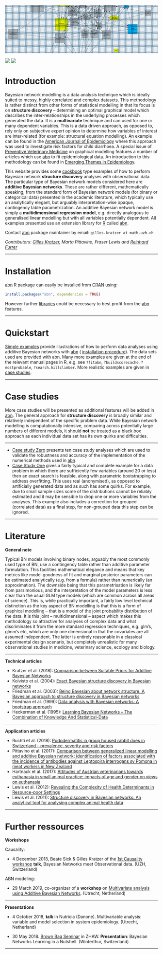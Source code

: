 ![](Material/Image/cropped-web_image.jpg)

[![](https://cranlogs.r-pkg.org/badges/abn)](https://cran.rstudio.com/web/packages/abn/index.html) [![](http://www.r-pkg.org/badges/version-last-release/abn)](http://www.r-pkg.org/badges/version-last-release/abn/index.html)

# Introduction

Bayesian network modelling is a data analysis technique which is ideally suited to messy, highly correlated and complex datasets. This methodology is rather distinct from other forms of statistical modelling in that its focus is on **structure discovery** – determining an optimal graphical model which describes the inter-relationships in the underlying processes which generated the data. It is a **multivariate** technique and can used for one or many dependent variables. This is a data driven approach, as opposed to, rely only on subjective expert opinion to determine how variables of interest are inter-related (for example: structural equation modelling). An example can be found in the [American Journal of Epidemiology](http://aje.oxfordjournals.org/content/176/11/1051.abstract) where this approach was used to investigate risk factors for child diarrhoea. A special issue of [Preventive Veterinary Medicine](http://www.sciencedirect.com/science/journal/01675877/110/1) on graphical modelling features a number of articles which use [abn](https://CRAN.R-project.org/package=abn) to fit epidemiological data. An introduction to this methodology can be found in [Emerging Themes in Epidemiology](http://www.ete-online.com/content/10/1/4).

This website provides some [cookbook](#quickstart) type examples of how to perform Bayesian network **structure discovery** analyses with observational data. The particular type of Bayesian network models considered here are **additive Bayesian networks**. These are rather different, mathematically speaking, from the standard form of Bayesian network models (for binary or categorical data) presented in the academic literature, which typically use an analytically elegant, but arguably interpretation-wise opaque, contingency table parametrization. An additive Bayesian network model is simply a **multidimensional regression model**, e.g. directly analogous to generalised linear modelling but with all variables potentially dependent. All examples presented use an extension library for [R](http://www.r-project.org/) called [abn](https://CRAN.R-project.org/package=abn).

Contact [abn](https://CRAN.R-project.org/package=abn) package maintainer by email: `gilles.kratzer at math.uzh.ch`

*Contributors:*
*[Gilles Kratzer](https://gilleskratzer.netlify.com/), Marta Pittavino, Fraser Lewis and [Reinhard Furrer](https://user.math.uzh.ch/furrer/)*

***

# Installation

[abn](https://CRAN.R-project.org/package=abn) R package can easily be installed from [CRAN](https://CRAN.R-project.org/package=abn) using:

```r
install.packages("abn", dependencies = TRUE)
```

However further [libraries](getting_started.md) could be necessary to best profit from the [abn](https://CRAN.R-project.org/package=abn) features.

***

# Quickstart

[Simple examples](quickstart_examples.md) provide illustrations of how to perform data analyses using additive Bayesian networks with [abn](https://CRAN.R-project.org/package=abn) ( [installation procedure](getting_started.md)). The data sets used are provided with abn. Many more examples are given at the end of the relevant manual pages in R, e.g. see `?fitabn`, `?buildscorecache`, `?mostprobable`, `?search.hillclimber`. More realistic examples are given in [case studies](#case_studies).

***

# Case studies

More case studies will be presented as additional features will be added in [abn](https://CRAN.R-project.org/package=abn). The general approach for **structure discovery** is broadly similar and relatively independent of the specific problem data. While Bayesian network modelling is computationally intensive, comparing across potentially large numbers of different models, it should **not** be treated as a black box approach as each individual data set has its own quirks and difficulties.

___

- [Case study Zero](quality_assurance.md) presents ten case study analyses which are used to validate the robustness and accuracy of the implementation of the numerical methods used in [abn](https://CRAN.R-project.org/package=abn).
- [Case Study One](case_study_one.md) gives a fairly typical and complete example for a data problem in which there are sufficiently few variables (around 20 or less) then an exact search is feasible, along with parametric bootstrapping to address overfitting. This uses real (anonymised), as opposed to artificially generated data and as such has some quirks. For example, due to small sample sizes some of the distributions cannot be reliably estimated and it may be sensible to drop one or more variables from the analyses. This example also includes a correction for grouped (correlated data) as a final step, for non-grouped data this step can be ignored.

***

# Literature

**General note**

Typical BN models involving binary nodes, arguably the most commonly used type of BN, use a contingency table rather than additive parameter formulation. This facilities mathematical elegance and means that key metrics like model goodness of fit and marginal posterior parameters can be estimated analytically (e.g. from a formula) rather than numerically (an approximation). The downside being that this parametrisation is likely far from parsimonious, and the interpretation of the model parameters is less clear than the usual GLM type models (which are common across all areas of science). This is, while practically important, a fairly low level technical distinction as the key aspect of BN modelling is that this is a form of graphical modelling – that is a model of the joint probability distribution of the data. It is this joint – multidimensional – aspect which makes this methodology so attractive for analyses of complex data and what discriminates it from the more standard regression techniques, e.g. glm’s, glmm’s etc, which are only one dimensional in that the covariates are all assumed independent. The latter is entirely reasonable in a classical experimental design scenario, but completely unrealistic for many observational studies in medicine, veterinary science, ecology and biology.

***

**Technical articles**

- Kratzer et al. (2018): [Comparison between Suitable Priors for Additive Bayesian Networks](https://arxiv.org/pdf/1809.06636)
- Koivisto et al. (2004): [Exact Bayesian structure discovery in Bayesian networks](https://static.aminer.org/pdf/PDF/000/984/996/exact_bayesian_structure_discovery_in_bayesian_networks.pdf)
- Friedman et al. (2003): [Being Bayesian about network structure. A Bayesian approach to structure discovery in Bayesian networks](http://web.cs.iastate.edu/~jtian/cs673/cs673_spring05/references/Friedman-Koller-2003.pdf)
- Friedman et al. (1999): [Data analysis with Bayesian networks: A bootstrap approach](http://scholar.google.com/scholar_url?hl=en&q=http://w3.cs.huji.ac.il/~nir/Papers/FGW2.pdf&sa=X&scisig=AAGBfm3-UgXALoAdzzXG_hPQAzhuMvYaiQ&oi=scholarr)
- Heckerman et al. (1995): [Learning Bayesian Networks – The Combination of Knowledge And Statistical-Data](http://maxchickering.com/publications/ml95.pdf)

***

**Application articles**

- Ruchti et al. (2018): [Pododermatitis in group housed rabbit does in Switzerland – prevalence, severity and risk factors](https://www.sciencedirect.com/science/article/pii/S0167587718300813?via%3Dihub)
- Pittavino et al. (2017): [Comparison between generalized linear modelling and additive Bayesian network; identification of factors associated with the incidence of antibodies against Leptospira interrogans sv Pomona in meat workers in New Zealand](https://www.sciencedirect.com/science/article/pii/S0001706X16308828?via%3Dihub)
- Hartnack et al. (2017): [Attitudes of Austrian veterinarians towards euthanasia in small animal practice: impacts of age and gender on views on euthanasia](http://download.springer.com/static/pdf/949/art%253A10.1186%252Fs12917-016-0649-0.pdf?originUrl=http%3A%2F%2Fbmcvetres.biomedcentral.com%2Farticle%2F10.1186%2Fs12917-016-0649-0&token2=exp=1455044551~acl=%2Fstatic%2Fpdf%2F949%2Fart%25253A10.1186%25252Fs12917-016-0649-0.pdf*~hmac=e04039a7400eefea35dc05635bccae1688e549b8b0eb36edc0b8fd72caba73fc)
- Lewis et al. (2012): [Revealing the Complexity of Health Determinants in Resource-poor Settings](http://aje.oxfordjournals.org/content/176/11/1051.full.pdf?keytype=ref&ijkey=zCJD2Zt88XaDYyY)
- Lewis et al. (2011): [Structure discovery in Bayesian networks: An analytical tool for analysing complex animal health data](http://pdn.sciencedirect.com/science?_ob=MiamiImageURL&_cid=271186&_user=4429&_pii=S0167587711000341&_check=y&_origin=browseVolIssue&_zone=rslt_list_item&_coverDate=2011-06-15&wchp=dGLbVlS-zSkWb&md5=29522e1462a0ac05fe07c787a4cd3d0a&pid=1-s2.0-S0167587711000341-main.pdf)

***

# Further ressources

**Workshops**

Causality:
- 4 December 2018, Beate Sick & Gilles Kratzer of the [1st Causality workshop](https://bsick.github.io/causality_workshop/) **talk**, Bayesian Networks meet Observational data. (UZH, Switzerland)

ABN modeling:
- 29 March 2019, co-organizer of a **workshop** on [Multivariate analysis using Additive Bayesian Networks](https://gilleskratzer.github.io/SVEPM2019/). (Utrecht, Netherland)

***

**Presentations**

- 4 October 2018, **talk** in Nutricia (Danone). Multivariable analysis: variable and model selection in system epidemiology. (Utrecht, Netherland)

- 30 May 2018. [Brown Bag Seminar](https://tensorchiefs.github.io/bbs/) in ZHAW. **Presentation**: Bayesian Networks Learning in a Nutshell. (Winterthur, Switzerland)

***